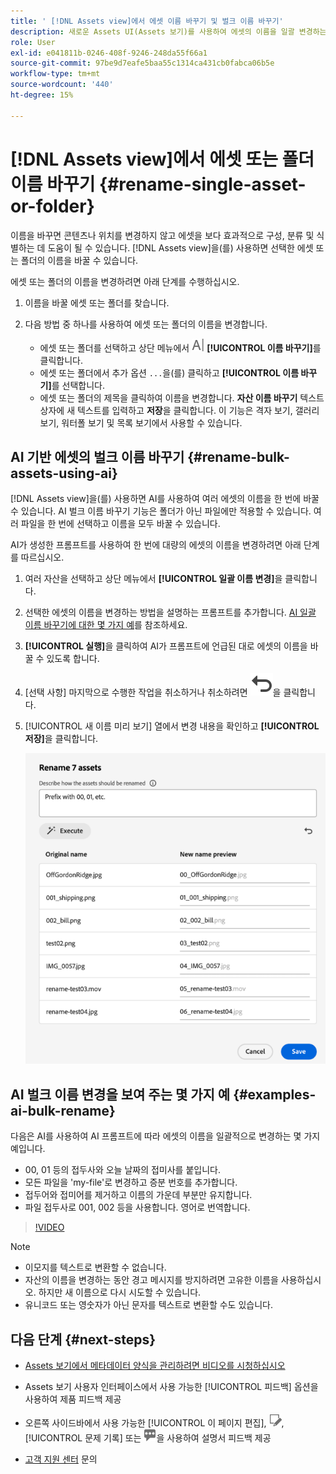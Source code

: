 ```yaml
---
title: ' [!DNL Assets view]에서 에셋 이름 바꾸기 및 벌크 이름 바꾸기'
description: 새로운 Assets UI(Assets 보기)를 사용하여 에셋의 이름을 일괄 변경하는 방법을 알아봅니다. 여러 에셋의 이름을 한 번에 바꿀 수 있는 기능을 제공합니다.
role: User
exl-id: e041811b-0246-408f-9246-248da55f66a1
source-git-commit: 97be9d7eafe5baa55c1314ca431cb0fabca06b5e
workflow-type: tm+mt
source-wordcount: '440'
ht-degree: 15%

---
```


# [!DNL Assets view]에서 에셋 또는 폴더 이름 바꾸기 {#rename-single-asset-or-folder}

이름을 바꾸면 콘텐츠나 위치를 변경하지 않고 에셋을 보다 효과적으로 구성, 분류 및 식별하는 데 도움이 될 수 있습니다. [!DNL Assets view]을(를) 사용하면 선택한 에셋 또는 폴더의 이름을 바꿀 수 있습니다.

에셋 또는 폴더의 이름을 변경하려면 아래 단계를 수행하십시오.

1. 이름을 바꿀 에셋 또는 폴더를 찾습니다.

1. 다음 방법 중 하나를 사용하여 에셋 또는 폴더의 이름을 변경합니다.

   * 에셋 또는 폴더를 선택하고 상단 메뉴에서 ![이름 바꾸기 아이콘](assets/do-not-localize/rename-icon.png) **[!UICONTROL 이름 바꾸기]**&#x200B;를 클릭합니다.
   * 에셋 또는 폴더에서 추가 옵션 `...`을(를) 클릭하고 **[!UICONTROL 이름 바꾸기]**&#x200B;를 선택합니다.
   * 에셋 또는 폴더의 제목을 클릭하여 이름을 변경합니다. **자산 이름 바꾸기** 텍스트 상자에 새 텍스트를 입력하고 **저장**&#x200B;을 클릭합니다. 이 기능은 격자 보기, 갤러리 보기, 워터폴 보기 및 목록 보기에서 사용할 수 있습니다.

## AI 기반 에셋의 벌크 이름 바꾸기 {#rename-bulk-assets-using-ai}

[!DNL Assets view]을(를) 사용하면 AI를 사용하여 여러 에셋의 이름을 한 번에 바꿀 수 있습니다. AI 벌크 이름 바꾸기 기능은 폴더가 아닌 파일에만 적용할 수 있습니다. 여러 파일을 한 번에 선택하고 이름을 모두 바꿀 수 있습니다.

AI가 생성한 프롬프트를 사용하여 한 번에 대량의 에셋의 이름을 변경하려면 아래 단계를 따르십시오.

1. 여러 자산을 선택하고 상단 메뉴에서 **[!UICONTROL 일괄 이름 변경]**&#x200B;을 클릭합니다.

1. 선택한 에셋의 이름을 변경하는 방법을 설명하는 프롬프트를 추가합니다. [AI 일괄 이름 바꾸기에 대한 몇 가지 예](#examples-ai-bulk-rename)를 참조하세요.

1. **[!UICONTROL 실행]**&#x200B;을 클릭하여 AI가 프롬프트에 언급된 대로 에셋의 이름을 바꿀 수 있도록 합니다.

1. [선택 사항] 마지막으로 수행한 작업을 취소하거나 취소하려면 ![실행 취소 아이콘](assets/do-not-localize/undo.svg)을 클릭합니다.

1. [!UICONTROL 새 이름 미리 보기] 열에서 변경 내용을 확인하고 **[!UICONTROL 저장]**&#x200B;을 클릭합니다.

   ![AI 일괄 이름 바꾸기](assets/ai-bulk-rename.png)

## AI 벌크 이름 변경을 보여 주는 몇 가지 예 {#examples-ai-bulk-rename}

다음은 AI를 사용하여 AI 프롬프트에 따라 에셋의 이름을 일괄적으로 변경하는 몇 가지 예입니다.

* 00, 01 등의 접두사와 오늘 날짜의 접미사를 붙입니다.
* 모든 파일을 &#39;my-file&#39;로 변경하고 증분 번호를 추가합니다.
* 접두어와 접미어를 제거하고 이름의 가운데 부분만 유지합니다.
* 파일 접두사로 001, 002 등을 사용합니다. 영어로 번역합니다.

>[!VIDEO](https://video.tv.adobe.com/v/3440975)

>[!NOTE]
>
> * 이모지를 텍스트로 변환할 수 없습니다.
> * 자산의 이름을 변경하는 동안 경고 메시지를 방지하려면 고유한 이름을 사용하십시오. 하지만 새 이름으로 다시 시도할 수 있습니다.
> * 유니코드 또는 영숫자가 아닌 문자를 텍스트로 변환할 수도 있습니다.

## 다음 단계 {#next-steps}

* [Assets 보기에서 메타데이터 양식을 관리하려면 비디오를 시청하십시오](https://experienceleague.adobe.com/docs/experience-manager-learn/assets-essentials/configuring/metadata-forms.html)

* Assets 보기 사용자 인터페이스에서 사용 가능한 [!UICONTROL 피드백] 옵션을 사용하여 제품 피드백 제공

* 오른쪽 사이드바에서 사용 가능한 [!UICONTROL 이 페이지 편집], ![페이지 편집](assets/do-not-localize/edit-page.png), [!UICONTROL 문제 기록] 또는 ![GitHub 문제 생성](assets/do-not-localize/github-issue.png)을 사용하여 설명서 피드백 제공

* [고객 지원 센터](https://experienceleague.adobe.com/?support-solution=General#support) 문의
